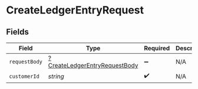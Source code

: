 # CreateLedgerEntryRequest


## Fields

| Field                                                                                    | Type                                                                                     | Required                                                                                 | Description                                                                              |
| ---------------------------------------------------------------------------------------- | ---------------------------------------------------------------------------------------- | ---------------------------------------------------------------------------------------- | ---------------------------------------------------------------------------------------- |
| `requestBody`                                                                            | [?CreateLedgerEntryRequestBody](../../models/operations/CreateLedgerEntryRequestBody.md) | :heavy_minus_sign:                                                                       | N/A                                                                                      |
| `customerId`                                                                             | *string*                                                                                 | :heavy_check_mark:                                                                       | N/A                                                                                      |